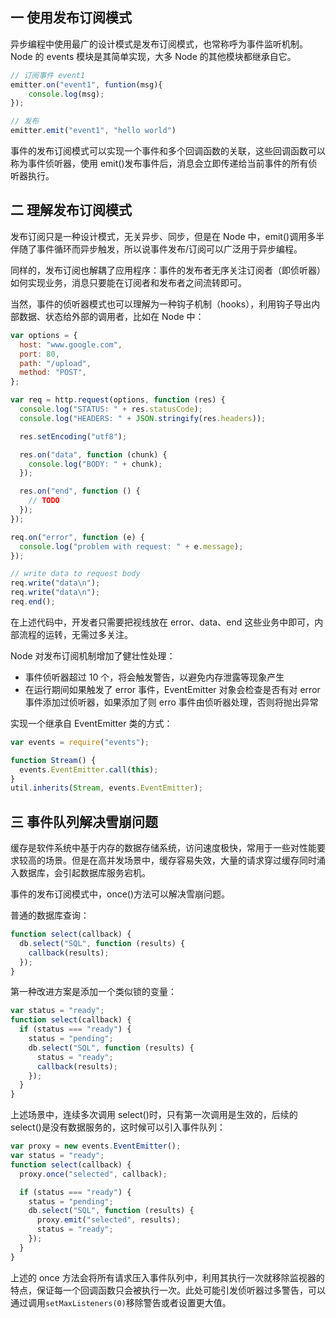 ## 一 使用发布订阅模式

异步编程中使用最广的设计模式是发布订阅模式，也常称呼为事件监听机制。Node 的 events 模块是其简单实现，大多 Node 的其他模块都继承自它。

```js
// 订阅事件 event1
emitter.on("event1", funtion(msg){
    console.log(msg);
});

// 发布
emitter.emit("event1", "hello world")
```

事件的发布订阅模式可以实现一个事件和多个回调函数的关联，这些回调函数可以称为事件侦听器，使用 emit()发布事件后，消息会立即传递给当前事件的所有侦听器执行。

## 二 理解发布订阅模式

发布订阅只是一种设计模式，无关异步、同步，但是在 Node 中，emit()调用多半伴随了事件循环而异步触发，所以说事件发布/订阅可以广泛用于异步编程。

同样的，发布订阅也解耦了应用程序：事件的发布者无序关注订阅者（即侦听器）如何实现业务，消息只要能在订阅者和发布者之间流转即可。

当然，事件的侦听器模式也可以理解为一种钩子机制（hooks），利用钩子导出内部数据、状态给外部的调用者，比如在 Node 中：

```js
var options = {
  host: "www.google.com",
  port: 80,
  path: "/upload",
  method: "POST",
};

var req = http.request(options, function (res) {
  console.log("STATUS: " + res.statusCode);
  console.log("HEADERS: " + JSON.stringify(res.headers));

  res.setEncoding("utf8");

  res.on("data", function (chunk) {
    console.log("BODY: " + chunk);
  });

  res.on("end", function () {
    // TODO
  });
});

req.on("error", function (e) {
  console.log("problem with request: " + e.message);
});

// write data to request body
req.write("data\n");
req.write("data\n");
req.end();
```

在上述代码中，开发者只需要把视线放在 error、data、end 这些业务中即可，内部流程的运转，无需过多关注。

Node 对发布订阅机制增加了健壮性处理：

- 事件侦听器超过 10 个，将会触发警告，以避免内存泄露等现象产生
- 在运行期间如果触发了 error 事件，EventEmitter 对象会检查是否有对 error 事件添加过侦听器，如果添加了则 erro 事件由侦听器处理，否则将抛出异常

实现一个继承自 EventEmitter 类的方式：

```js
var events = require("events");

function Stream() {
  events.EventEmitter.call(this);
}
util.inherits(Stream, events.EventEmitter);
```

## 三 事件队列解决雪崩问题

缓存是软件系统中基于内存的数据存储系统，访问速度极快，常用于一些对性能要求较高的场景。但是在高并发场景中，缓存容易失效，大量的请求穿过缓存同时涌入数据库，会引起数据库服务宕机。

事件的发布订阅模式中，once()方法可以解决雪崩问题。

普通的数据库查询：

```js
function select(callback) {
  db.select("SQL", function (results) {
    callback(results);
  });
}
```

第一种改进方案是添加一个类似锁的变量：

```js
var status = "ready";
function select(callback) {
  if (status === "ready") {
    status = "pending";
    db.select("SQL", function (results) {
      status = "ready";
      callback(results);
    });
  }
}
```

上述场景中，连续多次调用 select()时，只有第一次调用是生效的，后续的 select()是没有数据服务的，这时候可以引入事件队列：

```js
var proxy = new events.EventEmitter();
var status = "ready";
function select(callback) {
  proxy.once("selected", callback);

  if (status === "ready") {
    status = "pending";
    db.select("SQL", function (results) {
      proxy.emit("selected", results);
      status = "ready";
    });
  }
}
```

上述的 once 方法会将所有请求压入事件队列中，利用其执行一次就移除监视器的特点，保证每一个回调函数只会被执行一次。此处可能引发侦听器过多警告，可以通过调用`setMaxListeners(0)`移除警告或者设置更大值。
